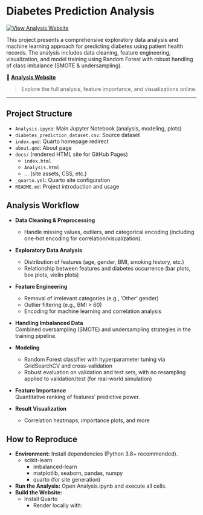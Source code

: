 # Diabetes Prediction Analysis

[![View Analysis Website](https://img.shields.io/badge/View-Analysis%20Website-blue)](https://yanting322.github.io/diabetes-prediction-analysis/)

This project presents a comprehensive exploratory data analysis and machine learning approach for predicting diabetes using patient health records. The analysis includes data cleaning, feature engineering, visualization, and model training using Random Forest with robust handling of class imbalance (SMOTE & undersampling).

**🔗 [Analysis Website](https://yanting322.github.io/diabetes-prediction-analysis/)**  
> Explore the full analysis, feature importance, and visualizations online.

---

## Project Structure

- `Analysis.ipynb`: Main Jupyter Notebook (analysis, modeling, plots)
- `diabetes_prediction_dataset.csv`: Source dataset
- `index.qmd`: Quarto homepage redirect
- `about.qmd`: About page
- `docs/` (rendered HTML site for GitHub Pages)
    - `index.html`
    - `Analysis.html`
    - ... (site assets, CSS, etc.)
- `_quarto.yml`: Quarto site configuration
- `README.md`: Project introduction and usage

## Analysis Workflow

- **Data Cleaning & Preprocessing**  
    - Handle missing values, outliers, and categorical encoding (including one-hot encoding for correlation/visualization).

- **Exploratory Data Analysis**
    - Distribution of features (age, gender, BMI, smoking history, etc.)
    - Relationship between features and diabetes occurrence (bar plots, box plots, violin plots)

- **Feature Engineering**
    - Removal of irrelevant categories (e.g., ‘Other’ gender)
    - Outlier filtering (e.g., BMI > 60)
    - Encoding for machine learning and correlation analysis

- **Handling Imbalanced Data**  
  Combined oversampling (SMOTE) and undersampling strategies in the training pipeline.

- **Modeling**
    - Random Forest classifier with hyperparameter tuning via GridSearchCV and cross-validation
    - Robust evaluation on validation and test sets, with no resampling applied to validation/test (for real-world simulation)

- **Feature Importance**  
  Quantitative ranking of features’ predictive power.

- **Result Visualization**
    - Correlation heatmaps, importance plots, and more

## How to Reproduce
- **Environment:**
Install dependencies (Python 3.8+ recommended).
  - scikit-learn
	-	imbalanced-learn
	-	matplotlib, seaborn, pandas, numpy
	-	quarto (for site generation)
- **Run the Analysis:**
Open Analysis.ipynb and execute all cells.
- **Build the Website:**
  -	Install Quarto
	-	Render locally with:
